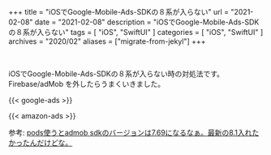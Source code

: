 +++
title =  "iOSでGoogle-Mobile-Ads-SDKの８系が入らない"
url = "2021-02-08"
date = "2021-02-08"
description = "iOSでGoogle-Mobile-Ads-SDKの８系が入らない"
tags = [
  "iOS",
  "SwiftUI"
]
categories = [
  "iOS",
  "SwiftUI"
]
archives = "2020/02"
aliases = ["migrate-from-jekyl"]
+++

<br>

iOSでGoogle-Mobile-Ads-SDKの８系が入らない時の対処法です。
Firebase/adMob を外したらうまくいきました。

<!-- Google Ads -->
{{< google-ads >}}

<!-- Amazon Ads -->
{{< amazon-ads >}}

参考: [pods使うとadmob sdkのバージョンは7.69になるなぁ。最新の8.1入れたかったんだけどな。](https://twitter.com/aa36841289911/status/1364784045071106053/photo/1)

